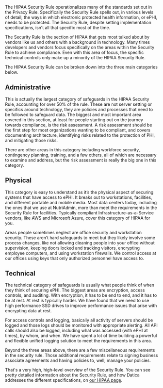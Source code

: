 The HIPAA Security Rule operationalizes many of the standards set out in the Privacy Rule. Specifically the Security Rule spells out, in various levels of detail, the ways in which electronic protected health information, or ePHI, needs to be protected. The Security Rule, despite setting implementation specifications, isn’t all that specific most of the time.

The Security Rule is the section of HIPAA that gets most talked about by vendors like us and others with a background in technology. Many times developers and vendors focus specifically on the areas within the Security Rule to achieve compliance. Even with this area of focus, the specific technical controls only make up a minority of the HIPAA Security Rule.

The HIPAA Security Rule can be broken down into the three main categories below.

## Administrative

This is actually the largest category of safeguards in the HIPAA Security Rule, accounting for over 50% of the rule. These are not server setting or specifics around technology, they are policies and processes that need to be followed to safeguard data. The biggest and most important area covered in this section, at least for people starting out on the journey towards compliance, is the risk assessment. A risk assessment should be the first step for most organizations wanting to be compliant, and covers documenting architecture, identifying risks related to the protection of PHI, and mitigating those risks.

There are other areas in this category including workforce security, contingency planning, training, and a few others, all of which are necessary to examine and address, but the risk assessment is really the big one in this category.

## Physical

This category is easy to understand as it’s the physical aspect of securing systems that have access to ePHI. It breaks out to workstations, facilities, and different portable and mobile media. Most data centers today, including the ones that we use at NutriAdmin, more than meet the requirements in the Security Rule for facilities. Typically compliant Infrastructure-as-a-Service vendors, like AWS and Microsoft Azure, cover this category of HIPAA for you.

Areas people sometimes neglect are office security and workstation security. These aren’t hard safeguards to meet but they likely involve some process changes, like not allowing cleaning people into your office without supervision, keeping doors locked and tracking visitors, encrypting employee computers, and using workstation firewalls. We control access at our offices using keys that only authorized personnel have access to.

## Technical

The technical category of safeguards is usually what people think of when they think of securing ePHI. The biggest areas are encryption, access controls, and auditing. With encryption, it has to be end to end, and it has to be at rest. At rest is typically harder. We have found that we need to use high performance SSD drives to improve performance issues that arise with encrypting data at rest.

For access controls and logging, basically all activity of servers should be logged and those logs should be monitored with appropriate alerting. All API calls should also be logged, including what was accessed (with ePHI at times), by whom, and when. We have spent a lot of time building a powerful and flexible unified logging solution to meet the requirements in this area.

Beyond the three areas above, there are a few miscellaneous requirements in the security rule. Those additional requirements relate to signing business associate agreements and having policies to, well, manage your policies.

That's a very high, high-level overview of the Security Rule. You can see pretty detailed information about the Security Rule, and how Datica addresses the different specifications, on [our HIPAA page](https://nutriadmin.com/hipaa/).
